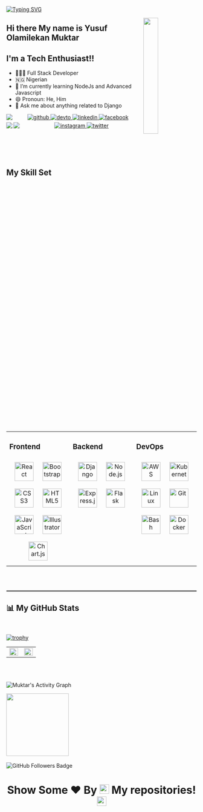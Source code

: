 [![Typing SVG](https://readme-typing-svg.herokuapp.com?color=F78FECFF&size=29&multiline=true&width=700&lines=Welcome+To+Muktar's+GitHub+Profile)](https://git.io/typing-svg)

<a href="#"><img width="28%" height="auto" align="right" src="Developer.gif" /></a>
## Hi there My name is Yusuf Olamilekan Muktar 

## I'm a Tech Enthusiast!! </b>&nbsp;

- 👨🏿‍💻  Full Stack Developer
- 🇳🇬   Nigerian
- 🌱 I’m currently learning NodeJs and Advanced Javascript
- 😄 Pronoun: He, Him
- 💬 Ask me about anything related to Django


<!-- ## Connect with me  -->
<div align="center">
<a href="https://github.com/yusufom" target="_blank">
<img src=https://img.shields.io/badge/github-%2324292e.svg?&style=for-the-badge&logo=github&logoColor=white alt=github style="margin-bottom: 5px;" />
</a>
<a href="https://dev.to/yomuktar" target="_blank">
<img src=https://img.shields.io/badge/dev.to-%2308090A.svg?&style=for-the-badge&logo=dev.to&logoColor=white alt=devto style="margin-bottom: 5px;" />
</a>
<a href="https://linkedin.com/in/yusufolamilekanmuktar" target="_blank">
<img src=https://img.shields.io/badge/linkedin-%231E77B5.svg?&style=for-the-badge&logo=linkedin&logoColor=white alt=linkedin style="margin-bottom: 5px;" />
</a>
<a href="https://www.facebook.com/olamilekanmuktar" target="_blank">
<img src=https://img.shields.io/badge/facebook-%232E87FB.svg?&style=for-the-badge&logo=facebook&logoColor=white alt=facebook style="margin-bottom: 5px;" />
</a>
<a href="https://hashnode.com/@OlamilekanYM" target="_blank">
<img align="left"  src="https://img.shields.io/badge/Hashnode-2962FF?style=for-the-badge&logo=hashnode&logoColor=white" />
</a>
<a href="https://instagram.com/y_o_muktar" target="_blank">
<img src=https://img.shields.io/badge/instagram-%23000000.svg?&style=for-the-badge&logo=instagram&logoColor=white alt=instagram style="margin-bottom: 5px;" />
</a>
<a href="https://twitter.com/horlamyleykn" target="_blank">
<img src=https://img.shields.io/badge/twitter-%2300acee.svg?&style=for-the-badge&logo=twitter&logoColor=white alt=twitter style="margin-bottom: 5px;" />
</a> 
<a href="mailto:yusufolamilekanmuktar@gmail.com">
<img align="left"src="https://img.shields.io/badge/Gmail-D14836?style=for-the-badge&logo=gmail&logoColor=white" />
</a>
<a href="https://wa.link/oyq7hp">
<img align="left"src="https://img.shields.io/badge/Whatsapp-075E54?style=for-the-badge&logo=whatsapp&logoColor=white" />
  </a> 
</div>  
  

<br/> 



  <br>
  <br>
  <br>

## My Skill Set  
<table><tr><td valign="top" width="33%">



### Frontend  
<div align="center" background-color='white'>  
<img style="margin: 10px" src="https://profilinator.rishav.dev/skills-assets/react-original-wordmark.svg" alt="React" height="50" />  
<img style="margin: 10px" src="https://profilinator.rishav.dev/skills-assets/bootstrap-plain.svg" alt="Bootstrap" height="50" />  
<img style="margin: 10px" src="https://profilinator.rishav.dev/skills-assets/css3-original-wordmark.svg" alt="CSS3" height="50" />  
<img style="margin: 10px" src="https://profilinator.rishav.dev/skills-assets/html5-original-wordmark.svg" alt="HTML5" height="50" />  
<img style="margin: 10px" src="https://profilinator.rishav.dev/skills-assets/javascript-original.svg" alt="JavaScript" height="50" />  
<img style="margin: 10px" src="https://profilinator.rishav.dev/skills-assets/adobe_illustrator-icon.svg" alt="Illustrator" height="50" />  
<img style="margin: 10px" src="https://profilinator.rishav.dev/skills-assets/logo-title.svg" alt="Chart.js" height="50" />  
</div>

</td><td valign="top" width="33%">



### Backend  
<div align="center">  
<img style="margin: 10px" src="https://profilinator.rishav.dev/skills-assets/django-original.svg" alt="Django" height="50" />  
<img style="margin: 10px" src="https://profilinator.rishav.dev/skills-assets/nodejs-original-wordmark.svg" alt="Node.js" height="50" />  
<img style="margin: 10px" src="https://profilinator.rishav.dev/skills-assets/express-original-wordmark.svg" alt="Express.js" height="50" />  
<img style="margin: 10px" src="https://profilinator.rishav.dev/skills-assets/flask.png" alt="Flask" height="50" />  
</div>

</td><td valign="top" width="33%">



### DevOps  
<div align="center">  
<img style="margin: 10px" src="https://profilinator.rishav.dev/skills-assets/amazonwebservices-original-wordmark.svg" alt="AWS" height="50" />  
<img style="margin: 10px" src="https://profilinator.rishav.dev/skills-assets/kubernetes-icon.svg" alt="Kubernetes" height="50" />  
<img style="margin: 10px" src="https://profilinator.rishav.dev/skills-assets/linux-original.svg" alt="Linux" height="50" />  
<img style="margin: 10px" src="https://profilinator.rishav.dev/skills-assets/git-scm-icon.svg" alt="Git" height="50" />  
<img style="margin: 10px" src="https://profilinator.rishav.dev/skills-assets/gnu_bash-icon.svg" alt="Bash" height="50" />  
<img style="margin: 10px" src="https://profilinator.rishav.dev/skills-assets/docker-original-wordmark.svg" alt="Docker" height="50" />  
</div>

</td></tr></table>  

<br/> 

<br/>
<hr style="border:0.3px solid gray"> </hr>


## 📊 My GitHub Stats
  <br/>

[![trophy](https://github-profile-trophy.vercel.app/?username=yusufom&theme=onedark&title=MultiLanguage,Commit,Repositories)](https://github.com/ryo-ma/github-profile-trophy)

<table><td valign="top" width="50%">

<img src="https://github-readme-stats.vercel.app/api?username=yusufom&show_icons=true&bg_color=45,fc00ff,00dbde&title_color=fff&text_color=000" align="left" style="width: 100%" />

</td><td valign="top" width="50%">

<img src="https://github-readme-streak-stats.herokuapp.com/?user=yusufom&theme=radical&hide_border=true&stroke=0000&background=060A0CD0" align="left" style="width: 100%" />

</td></table>  

<br/>  

<br>
<p>
<a><img alt="Muktar's Activity Graph" src="https://activity-graph.herokuapp.com/graph?username=yusufom&bg_color=0D1117&color=D73A7B&line=A8FDF6&point=FFFFFF&hide_border=true" /></a>
</p>
 <a > <img src="https://github-readme-stats.vercel.app/api/top-langs/?username=yusufom&layout=compact&show_icons=true&bg_color=45,fc00ff,00dbde&title_color=000&text_color=000"  align="center" height="165" /></a>
<br>
<br>
<a><img src="https://img.shields.io/github/followers/yusufom?label=Followers&style=social" alt="GitHub Followers Badge"></a>

### <h1><p align ="center"> Show Some ❤️ By  <img src="https://media.giphy.com/media/ObNTw8Uzwy6KQ/giphy.gif" width="25px"> My repositories!<img src="https://user-images.githubusercontent.com/76244600/130682427-5b987fe2-9a2e-4e08-9e59-b951a8e58a84.gif" width="25px"></p> </h1>
